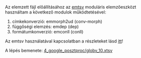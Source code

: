 Az elemzett fájl előállításához az [emtsv](https://github.com/dlt-rilmta/emtsv) moduláris elemzőeszközt használtam a következő modulok működtetésével:

1. címkekonverzió: emmorph2ud (conv-morph)
1. függőségi elemzés: emdep (dep)
1. formátumkonverzió: emconll (conll)

Az emtsv használatával kapcsolatban a részleteket lásd [itt](https://github.com/dlt-rilmta/emtsv)!

A lépés bemenete: [4_google_posztproc/globv_10.xtsv](../4_google_posztproc/globv_10.xtsv)
